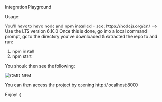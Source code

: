 Integration Playground

Usage:

You'll have to have node and npm installed - see: https://nodejs.org/en/ --> Use the LTS version 6.10.0
Once this is done, go into a local command prompt, go to the directory you've downloaded & extracted the repo to and run:

1. npm install
2. npm start

You should then see the following:

![CMD NPM](https://github.paypal.com/MTS/pp_playground/blob/master/npm.jpg)


You can then access the project by opening http://localhost:8000

Enjoy! :)

